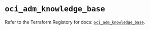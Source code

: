 # `oci_adm_knowledge_base`

Refer to the Terraform Registory for docs: [`oci_adm_knowledge_base`](https://registry.terraform.io/providers/oracle/oci/6.18.0/docs/resources/adm_knowledge_base).
